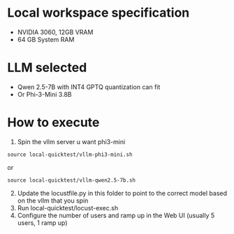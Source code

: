 # Local workspace specification
- NVIDIA 3060, 12GB VRAM
- 64 GB System RAM

# LLM selected
- Qwen 2.5-7B with INT4 GPTQ quantization can fit
- Or Phi-3-Mini 3.8B


# How to execute
1. Spin the vllm server u want
phi3-mini
```
source local-quicktest/vllm-phi3-mini.sh
```

or 

```
source local-quicktest/vllm-qwen2.5-7b.sh
```

2. Update the locustfile.py in this folder to point to the correct model based on the vllm that you spin
3. Run local-quicktest/locust-exec.sh
4. Configure the number of users and ramp up in the Web UI (usually 5 users, 1 ramp up)